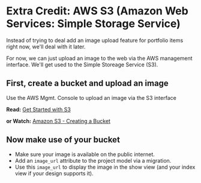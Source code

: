 # Extra Credit: AWS S3 (Amazon Web Services: Simple Storage Service)

Instead of trying to deal add an image upload feature for portfolio items right now, we'll deal with it later.

For now, we can just upload an image to the web via the AWS management interface. We'll get used to the Simple Storeage Service (S3).

## First, create a bucket and upload an image

Use the AWS Mgmt. Console to upload an image via the S3 interface

**Read:** [Get Started with S3](http://docs.aws.amazon.com/AmazonS3/latest/gsg/GetStartedWithS3.html)

**or Watch:** [Amazon S3 - Creating a Bucket](
http://aws.amazon.com/resources/webinars/?vid=hKK5UNrdEwE&p=PLhr1KZpdzukcbfIlFUyUUQaqI61WqWCiO&cue=play&t=Amazon%20S3%20-%20Creating%20a%20Bucket)

## Now make use of your bucket
- Make sure your image is available on the public internet.
- Add an `image_url` attribute to the project model via a migration.
- Use this `image_url` to display the image in the show view (and your index view if your design supports it).
